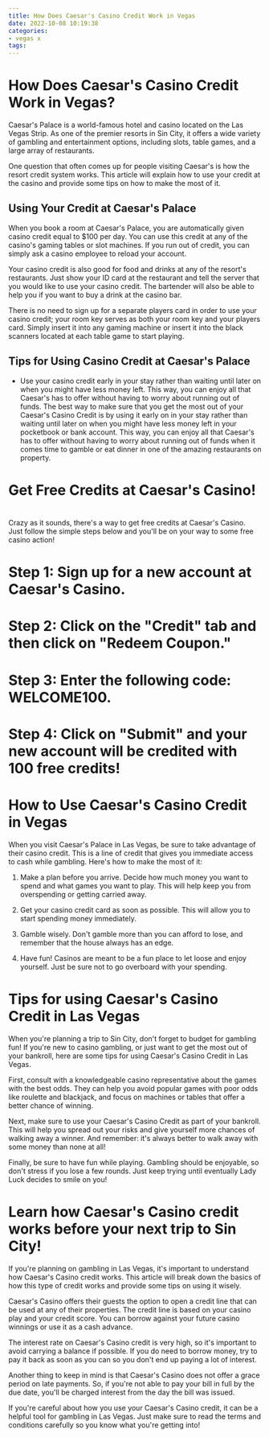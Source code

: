 ```yaml
---
title: How Does Caesar's Casino Credit Work in Vegas
date: 2022-10-08 10:19:38
categories:
- vegas x
tags:
---
```



#  How Does Caesar's Casino Credit Work in Vegas?

Caesar's Palace is a world-famous hotel and casino located on the Las Vegas Strip. As one of the premier resorts in Sin City, it offers a wide variety of gambling and entertainment options, including slots, table games, and a large array of restaurants.

One question that often comes up for people visiting Caesar's is how the resort credit system works. This article will explain how to use your credit at the casino and provide some tips on how to make the most of it.

## Using Your Credit at Caesar's Palace

When you book a room at Caesar's Palace, you are automatically given casino credit equal to $100 per day. You can use this credit at any of the casino's gaming tables or slot machines. If you run out of credit, you can simply ask a casino employee to reload your account.

Your casino credit is also good for food and drinks at any of the resort's restaurants. Just show your ID card at the restaurant and tell the server that you would like to use your casino credit. The bartender will also be able to help you if you want to buy a drink at the casino bar.

There is no need to sign up for a separate players card in order to use your casino credit; your room key serves as both your room key and your players card. Simply insert it into any gaming machine or insert it into the black scanners located at each table game to start playing.

## Tips for Using Casino Credit at Caesar's Palace

- Use your casino credit early in your stay rather than waiting until later on when you might have less money left. This way, you can enjoy all that Caesar's has to offer without having to worry about running out of funds.
The best way to make sure that you get the most out of your Caesar's Casino Credit is by using it early on in your stay rather than waiting until later on when you might have less money left in your pocketbook or bank account. This way, you can enjoy all that Caesar's has to offer without having to worry about running out of funds when it comes time to gamble or eat dinner in one of the amazing restaurants on property.

#  Get Free Credits at Caesar's Casino!

#

Crazy as it sounds, there's a way to get free credits at Caesar's Casino. Just follow the simple steps below and you'll be on your way to some free casino action!

# Step 1: Sign up for a new account at Caesar's Casino.

# Step 2: Click on the "Credit" tab and then click on "Redeem Coupon."

# Step 3: Enter the following code: WELCOME100.

# Step 4: Click on "Submit" and your new account will be credited with 100 free credits!

#  How to Use Caesar's Casino Credit in Vegas

When you visit Caesar's Palace in Las Vegas, be sure to take advantage of their casino credit. This is a line of credit that gives you immediate access to cash while gambling. Here's how to make the most of it:

1. Make a plan before you arrive. Decide how much money you want to spend and what games you want to play. This will help keep you from overspending or getting carried away.

2. Get your casino credit card as soon as possible. This will allow you to start spending money immediately.

3. Gamble wisely. Don't gamble more than you can afford to lose, and remember that the house always has an edge.

4. Have fun! Casinos are meant to be a fun place to let loose and enjoy yourself. Just be sure not to go overboard with your spending.

#  Tips for using Caesar's Casino Credit in Las Vegas

When you're planning a trip to Sin City, don't forget to budget for gambling fun! If you're new to casino gambling, or just want to get the most out of your bankroll, here are some tips for using Caesar's Casino Credit in Las Vegas.

First, consult with a knowledgeable casino representative about the games with the best odds. They can help you avoid popular games with poor odds like roulette and blackjack, and focus on machines or tables that offer a better chance of winning.

Next, make sure to use your Caesar's Casino Credit as part of your bankroll. This will help you spread out your risks and give yourself more chances of walking away a winner. And remember: it's always better to walk away with some money than none at all!

Finally, be sure to have fun while playing. Gambling should be enjoyable, so don't stress if you lose a few rounds. Just keep trying until eventually Lady Luck decides to smile on you!

#  Learn how Caesar's Casino credit works before your next trip to Sin City!

If you're planning on gambling in Las Vegas, it's important to understand how Caesar's Casino credit works. This article will break down the basics of how this type of credit works and provide some tips on using it wisely.

Caesar's Casino offers their guests the option to open a credit line that can be used at any of their properties. The credit line is based on your casino play and your credit score. You can borrow against your future casino winnings or use it as a cash advance.

The interest rate on Caesar's Casino credit is very high, so it's important to avoid carrying a balance if possible. If you do need to borrow money, try to pay it back as soon as you can so you don't end up paying a lot of interest.

Another thing to keep in mind is that Caesar's Casino does not offer a grace period on late payments. So, if you're not able to pay your bill in full by the due date, you'll be charged interest from the day the bill was issued.

If you're careful about how you use your Caesar's Casino credit, it can be a helpful tool for gambling in Las Vegas. Just make sure to read the terms and conditions carefully so you know what you're getting into!